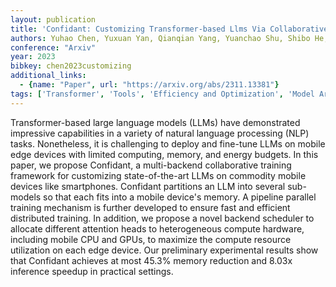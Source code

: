 ```yaml
---
layout: publication
title: 'Confidant: Customizing Transformer-based Llms Via Collaborative Edge Training'
authors: Yuhao Chen, Yuxuan Yan, Qianqian Yang, Yuanchao Shu, Shibo He, Jiming Chen
conference: "Arxiv"
year: 2023
bibkey: chen2023customizing
additional_links:
  - {name: "Paper", url: "https://arxiv.org/abs/2311.13381"}
tags: ['Transformer', 'Tools', 'Efficiency and Optimization', 'Model Architecture', 'Large-Scale Training', 'Training Techniques', 'Attention Mechanism', 'Pretraining Methods']
---
```

Transformer-based large language models (LLMs) have demonstrated impressive
capabilities in a variety of natural language processing (NLP) tasks.
Nonetheless, it is challenging to deploy and fine-tune LLMs on mobile edge
devices with limited computing, memory, and energy budgets. In this paper, we
propose Confidant, a multi-backend collaborative training framework for
customizing state-of-the-art LLMs on commodity mobile devices like smartphones.
Confidant partitions an LLM into several sub-models so that each fits into a
mobile device's memory. A pipeline parallel training mechanism is further
developed to ensure fast and efficient distributed training. In addition, we
propose a novel backend scheduler to allocate different attention heads to
heterogeneous compute hardware, including mobile CPU and GPUs, to maximize the
compute resource utilization on each edge device. Our preliminary experimental
results show that Confidant achieves at most 45.3% memory reduction and 8.03x
inference speedup in practical settings.
